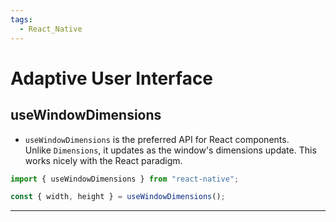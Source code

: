 ```yaml
---
tags:
  - React_Native
---
```


# Adaptive User Interface

## useWindowDimensions

- `useWindowDimensions` is the preferred API for React components. Unlike `Dimensions`, it updates as the window's dimensions update. This works nicely with the React paradigm.

```jsx
import { useWindowDimensions } from "react-native";

const { width, height } = useWindowDimensions();
```

---
